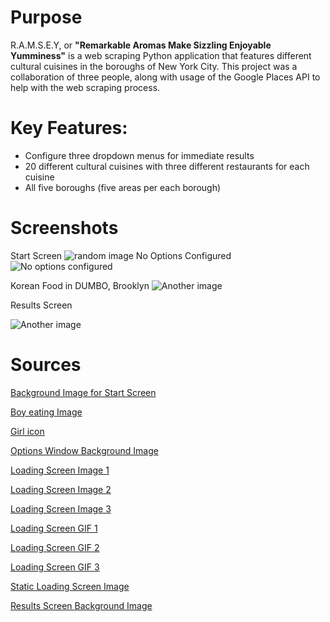 # Purpose 
R.A.M.S.E.Y, or **"Remarkable Aromas Make Sizzling Enjoyable Yumminess"** is a web scraping Python application that features different cultural cuisines in the boroughs of New York City. This project was a collaboration of three people, along with usage of the Google Places API to help with the web scraping process.

# Key Features:
- Configure three dropdown menus for immediate results
- 20 different cultural cuisines with three different restaurants for each cuisine
- All five boroughs (five areas per each borough)
# Screenshots
Start Screen
![random image](https://lh3.googleusercontent.com/pw/AP1GczPrpW7V_qWhxzV_s0s13UkZmlAUNs-laSiQgeAgSbT7D8sVg_wWmaJbHPxdniin3BDNjjBK7gG_y4N-MGyKt2vrv_qWDDQWyaO_WXfnTC7aCenCy54TEjv5giKp0Sh_gS0yW0IQme7LEEidZL8xLXVdTXC4Fxx3D1NkGZD4fDbei6xJ32O20yzotK8lySY0da0OrrW4afd55nXBd7ysI2xvf3oiXck9wd0uZjk7mUgNEzjE9aeikDJb7-Uv9g_VaxxBKDpzDTIxo31DXXs9L8GGM3ixQoiTELV9_Bzelsnp4vROEoTBM2YybhgV1QIG32qa3gsejSBMcupQud3sKHm8eSAdXGOIepmvIYHr0v4O3MfIAaoOBwHh21vkN9fX7e7bTnUdmsurd4XrjmtEqxhoOoJRV4u9AZqo6kgVEjQYCHAbYszGMiOjtCYd9NFX0OyPV_btqjj8S7OWR3DVQ-uPIjHp-ALAo-DVCvYoK8ZVwt9YqDNtVsSVNNku6k5b-n5N-9p2-gUPj1Ij9BGYtneETWQhcTzQFHN4_rpxzwVIDYYV3uabtlOOUryikHsexBlMwiGBFePx7THOAtJ47WAv6gkm-W60cvc2ITasB3CbFVZatlubxRZCVdnS_5qMfkJOg22WPtOfHjjH7IQ4u6EbRrwbvvho1x4NppSZM7B52Nztl76nxKfyf9ZzzuOAtdBAKBRG1FaV2Y0_deL7I6GrTv3WuIN4DSRwCJDGlY4qKHxyr5z728gGWkVfV9jcAR3jtXksGAEJh8RN6DZ5P3_a2702hO1S8EbciNk5-bE6JS2cqo5Q5FIFtxCd7x9BBpwJfCGS_cLjF_kF04-O4hytoxdkfjBClxun5LubQbcjDVPXXHGsPHh7kcDQrbefM4-bwHE0vinIhtdyeWnk0BmS8qyXEmiQ-Tg64U3v5xPRNCUAkZxuC-KOv9wzW6gHJ2sn9c7Dnon3MTYuoUEJr606M3cjZeUt=w1750-h1108-s-no-gm?authuser=0)
No Options Configured
![No options configured](https://i.ibb.co/JHZmQ4h/Screenshot-2023-12-08-103239.png)

Korean Food in DUMBO, Brooklyn
![Another image](https://i.ibb.co/N7C5C7Q/Screenshot-2023-12-07-214034.png)

Results Screen

![Another image](https://lh3.googleusercontent.com/pw/AP1GczN8o_-JCOtfJtM_m30kbFPh1di42eVJb1q0wFyg52t-GFO4OejFR06d5Yx0rKTA-koQJwjV1cXVqoJwAy0nnePclX3_sK1gvIX329d6QPELPUAVXapJvFEVN4HeAqFfzq4ANGBtGPClsL8TpHb60Bq9nfJStE5dyUX5_NeE0oPqpcbrMT6iytb9C1z-Vs4LHfX6LfvuRzuXDcNuA7UvAIbe0bj_MlKJRQ6nGoj2eeOgieyAFrTR9VcApZ7y7DISBqYlFqImfpfC9mJHbVfHSN7Yzn9xJPKnBTpyBAKQK0lieuHvOS_p7t5sqpaTr8zjKbrsyGqpBIFZyCjrMWiIn0Gzc34-SjwG_V06A3RvNUVv8YYhBvP3XKCw_XWSomM2chSQ7mFWDbq_K-JfHm4zjyculo4fkCSX7o8QNUJ_WQtOs-1Gsyd1FqpN4S3MjfdJePN0NW-h1ZY_VMOc5nVPOiC1uO3SC04xsG4CPQABRfVmzx4dqRn0eKD31ag9RyIG50JcGUkoy8zJZwSAVIXRepoW3xiqqSEC_R5vPs12JqJsYsv-QjTxkFwohCTSbcCznqmxpxz1z3p0gCNAESqgaQme73m1dEahQiX5IlP0F8hi5jP8roLANWiWgtETVQnswbFC1vcNHzbJ0AubeQotdyk27QW8yspxH4gJMT0slFAucVMNWOskY8dF5qSJNnZkbRl9gycbPADZ_9UgGWEbxCYs_dzE5CaauwczeTD72IUY3-2VqvQyPo8SJjHh_LS0blAG2pTlPHkIplFbfSEXvnHjiq8vxW4WF_65b7hc4KxgoVgdNpecuwn4a83KM9YxW4ksCqLLM5NKTSa_wJakwMvqpRo40IzVoujBHf4vCLk41DvRh9WPZWggwqY-iZGMZmTg5mw3j8QqQRIbL4gpdNe39RDNM0jS29XXh00s67tXsK0rLGexyJvKkO1t7YdVGL-4uYNmKHgGz6eh-_45ndM8Zxx4WZgZ=w1751-h1095-s-no-gm?authuser=0)

# Sources
[Background Image for Start Screen](https://cdn.openart.ai/stable_diffusion/05d2d2aa852fd048b29b4e0b13972653dd20c2b7_2000x2000.webp)

[Boy eating Image](https://64.media.tumblr.com/b670dd891997869721a4b2b1564aa6eb/tumblr_pklksruLv61u7vq8co1_r1_1280.png)

[Girl icon](https://i.pinimg.com/564x/31/83/0b/31830b86a06e318cb5e366ed32e044aa.jpg)

[Options Window Background Image](https://static0.gamerantimages.com/wordpress/wp-content/uploads/2022/10/1-Main-Feature-Photo.jpg)

[Loading Screen Image 1](https://mcdn.wallpapersafari.com/medium/57/18/3gV28C.jpg)

[Loading Screen Image 2](https://mcdn.wallpapersafari.com/medium/78/89/1pt8VD.jpg)

[Loading Screen Image 3](https://mcdn.wallpapersafari.com/medium/34/85/5OBSWn.jpg)

[Loading Screen GIF 1](https://www.icegif.com/wp-content/uploads/smiley-face-icegif-3.gif)

[Loading Screen GIF 2](https://media1.tenor.com/m/quNHRVDoTVgAAAAC/excited-cute.gif)

[Loading Screen GIF 3](https://i.pinimg.com/originals/6c/49/01/6c4901a02c1b54a728980d55c3f2e179.gif)

[Static Loading Screen Image](https://cdn.openart.ai/uploads/image_Qz5b9Umf_1677711675034_512.webp)

[Results Screen Background Image](https://mcdn.wallpapersafari.com/medium/45/8/e5qirD.png)



